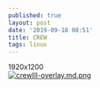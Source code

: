 ```yaml
---
published: true
layout: post
date: '2019-09-18 08:51'
title: CREW
tags: linux 
---
```

1920x1200  
[![crewIII-overlay.md.png](https://cdn.scrot.moe/images/2019/09/18/crewIII-overlay.md.png)](https://cdn.scrot.moe/images/2019/09/18/crewIII-overlay.png)
